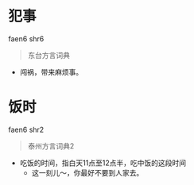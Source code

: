 # 犯事
faen6 shr6
> 东台方言词典
- 闯祸，带来麻烦事。

# 饭时
faen6 shr2
> 泰州方言词典2
- 吃饭的时间，指白天11点至12点半，吃中饭的这段时间
  - 这一刻儿～，你最好不要到人家去。
